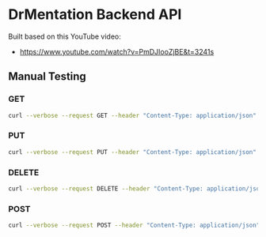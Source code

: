# DrMentation Backend API

Built based on this YouTube video:

* https://www.youtube.com/watch?v=PmDJIooZjBE&t=3241s


## Manual Testing

### GET

```bash
curl --verbose --request GET --header "Content-Type: application/json" http://127.0.0.1:5045/documents/56ad2968-eb90-4920-98b9-2defc8ad8bc9 | jq .
```

### PUT

```bash
curl --verbose --request PUT --header "Content-Type: application/json" --data '{"parent": "kalle", "title": "Turborocs", "description": "A guide to the worlds most breathtaking mountains.", "content": "Content and format."}' http://127.0.0.1:5045/documents/56ad2968-eb90-4920-98b9-2defc8ad8bc9 | jq .

```

### DELETE

```bash
curl --verbose --request DELETE --header "Content-Type: application/json" http://127.0.0.1:5045/documents/56ad2968-eb90-4920-98b9-2defc8ad8bc9 | jq .

```

### POST

```bash
curl --verbose --request POST --header "Content-Type: application/json" --data '{"parent": "root", "title": "Kalles Ankan", "description": "A guide to the worlds most breathtaking mountains.", "content": "Content in text, preferably in markdown syntax to enhance readability and format."}' http://127.0.0.1:5045/documents/ | jq .
```


